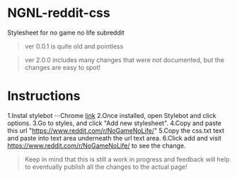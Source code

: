 # NGNL-reddit-css
Stylesheet for no game no life subreddit

>ver 0.0.1 is quite old and pointless

>ver 2.0.0 includes many changes that were not documented, but the changes are easy to spot!

# Instructions

1.Instal stylebot
⋅⋅⋅Chrome [link](https://www.google.co.uk/url?sa=t&rct=j&q=&esrc=s&source=web&cd=1&cad=rja&uact=8&ved=0ahUKEwi61pf8g4XXAhXH0xoKHQ-xCbUQFggoMAA&url=https%3A%2F%2Fchrome.google.com%2Fwebstore%2Fdetail%2Fstylebot%2Foiaejidbmkiecgbjeifoejpgmdaleoha%3Fhl%3Den&usg=AOvVaw02chZ8PMPKmsCdlA1V7G3O)
2.Once installed, open Stylebot and click options.
3.Go to styles, and click "Add new stylesheet".
4.Copy and paste this url "https://www.reddit.com/r/NoGameNoLife/"
5.Copy the css.txt text and paste into text area underneath the url text area.
6.Click add and visit https://www.reddit.com/r/NoGameNoLife/ to see the change.

>Keep in mind that this is still a work in progress and feedback will help to eventually publish all the changes to the actual page!
